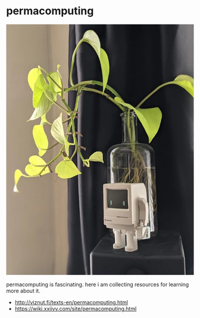 # permacomputing

<img src="resources/img/permacomputing.webp"></img>

permacomputing is fascinating. here i am collecting resources for learning more about it.

* http://viznut.fi/texts-en/permacomputing.html
* https://wiki.xxiivv.com/site/permacomputing.html
